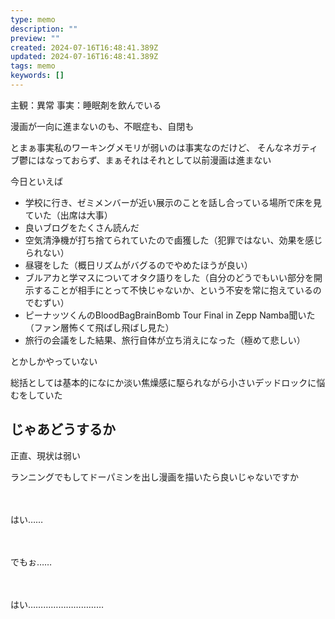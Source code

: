 ```yaml
---
type: memo
description: ""
preview: ""
created: 2024-07-16T16:48:41.389Z
updated: 2024-07-16T16:48:41.389Z
tags: memo
keywords: []
---
```

主観：異常
事実：睡眠剤を飲んでいる

漫画が一向に進まないのも、不眠症も、自閉も

とまぁ事実私のワーキングメモリが弱いのは事実なのだけど、
そんなネガティブ鬱にはなっておらず、まぁそれはそれとして以前漫画は進まない

今日といえば
- 学校に行き、ゼミメンバーが近い展示のことを話し合っている場所で床を見ていた（出席は大事）
- 良いブログをたくさん読んだ
- 空気清浄機が打ち捨てられていたので鹵獲した（犯罪ではない、効果を感じられない）
- 昼寝をした（概日リズムがバグるのでやめたほうが良い）
- ブルアカと学マスについてオタク語りをした（自分のどうでもいい部分を開示することが相手にとって不快じゃないか、という不安を常に抱えているのでむずい）
- ピーナッツくんのBloodBagBrainBomb Tour Final in Zepp Namba聞いた（ファン層怖くて飛ばし飛ばし見た）
- 旅行の会議をした結果、旅行自体が立ち消えになった（極めて悲しい）

とかしかやっていない

総括としては基本的になにか淡い焦燥感に駆られながら小さいデッドロックに悩むをしていた

## じゃあどうするか

正直、現状は弱い

ランニングでもしてドーパミンを出し漫画を描いたら良いじゃないですか

　

はい……

　

でもぉ……

　

はい…………………………


